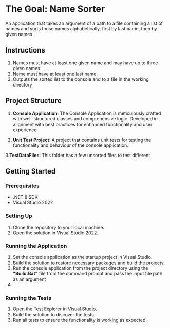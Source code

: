 # The Goal: Name Sorter

An application that takes an argument of a path to a file containing a list of names and sorts those names alphabetically, first by last name, then by given names.

## Instructions
1. Names must have at least one given name and may have up to three given names.
1. Name must have at least one last name.
1. Outputs the sorted list to the console and to a file in the working directory

## Project Structure

1. **Console Application**: The Console Application is meticulously crafted with well-structured classes and comprehensive logic. Developed in alignment with best practices for enhanced functionality and user experience
   
2. **Unit Test Project**: A project that contains unit tests for testing the functionality and behaviour of the console application.

3.**TestDataFiles**: This folder has a few unsorted files to test different

## Getting Started

### Prerequisites

- .NET 8 SDK
- Visual Studio 2022

### Setting Up

1. Clone the repository to your local machine.
2. Open the solution in Visual Studio 2022.

### Running the Application

1. Set the console application as the startup project in Visual Studio.
2. Build the solution to restore necessary packages and build the projects.
3. Run the console application from the project directory using the **"Build.Bat"** file from the command prompt and pass the input file path as an argument
4. 

### Running the Tests

1. Open the Test Explorer in Visual Studio.
2. Build the solution to discover the tests.
3. Run all tests to ensure the functionality is working as expected.
